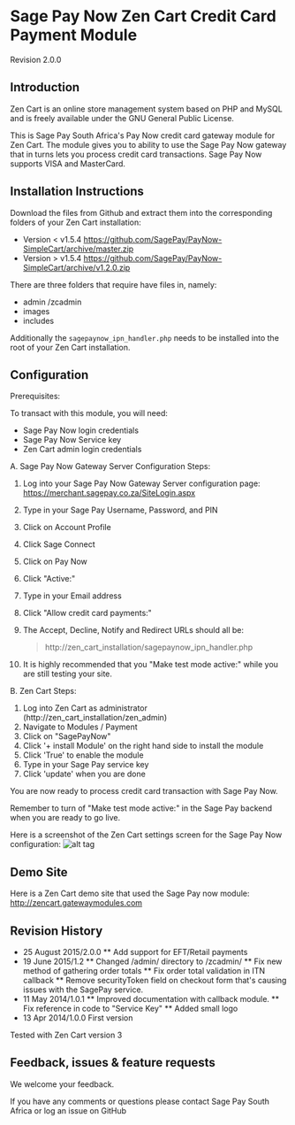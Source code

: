 Sage Pay Now Zen Cart Credit Card Payment Module
================================================

Revision 2.0.0

Introduction
------------

Zen Cart is an online store management system based on PHP and MySQL and is freely available under the GNU General Public License.

This is Sage Pay South Africa's Pay Now credit card gateway module for Zen Cart. The module gives you to ability to use the Sage Pay Now gateway that in turns lets you process credit card transactions. Sage Pay Now supports VISA and MasterCard.

Installation Instructions
-------------------------

Download the files from Github and extract them into the corresponding folders of your Zen Cart installation:
* Version < v1.5.4 https://github.com/SagePay/PayNow-SimpleCart/archive/master.zip
* Version > v1.5.4 https://github.com/SagePay/PayNow-SimpleCart/archive/v1.2.0.zip

There are three folders that require have files in, namely:
* admin /zcadmin
* images
* includes

Additionally the `sagepaynow_ipn_handler.php` needs to be installed into the root of your Zen Cart installation.

Configuration
-------------

Prerequisites:

To transact with this module, you will need:
* Sage Pay Now login credentials
* Sage Pay Now Service key
* Zen Cart admin login credentials

A. Sage Pay Now Gateway Server Configuration Steps:

1. Log into your Sage Pay Now Gateway Server configuration page:
	https://merchant.sagepay.co.za/SiteLogin.aspx
2. Type in your Sage Pay Username, Password, and PIN
2. Click on Account Profile
3. Click Sage Connect
4. Click on Pay Now
5. Click "Active:"
6. Type in your Email address
7. Click "Allow credit card payments:"

8. The Accept, Decline, Notify and Redirect URLs should all be:
	> http://zen_cart_installation/sagepaynow_ipn_handler.php

10. It is highly recommended that you "Make test mode active:" while you are still testing your site.

B. Zen Cart Steps:

1. Log into Zen Cart as administrator (http://zen_cart_installation/zen_admin)
2. Navigate to Modules / Payment
3. Click on "SagePayNow"
4. Click '+ install Module' on the right hand side to install the module
5. Click 'True' to enable the module
6. Type in your Sage Pay service key
7. Click 'update' when you are done

You are now ready to process credit card transaction with Sage Pay Now.

Remember to turn of "Make test mode active:" in the Sage Pay backend when you are ready to go live.

Here is a screenshot of the Zen Cart settings screen for the Sage Pay Now configuration:
![alt tag](http://zencart.gatewaymodules.com/zen_cart_screenshot1.png)

Demo Site
---------

Here is a Zen Cart demo site that used the Sage Pay now module:
http://zencart.gatewaymodules.com

Revision History
----------------

* 25 August 2015/2.0.0
** Add support for EFT/Retail payments
* 19 June 2015/1.2
** Changed /admin/ directory to /zcadmin/
** Fix new method of gathering order totals
** Fix order total validation in ITN callback
** Remove securityToken field on checkout form that's causing issues with the SagePay service.
* 11 May 2014/1.0.1
** Improved documentation with callback module.
** Fix reference in code to "Service Key"
** Added small logo
* 13 Apr 2014/1.0.0	First version

Tested with Zen Cart version 3

Feedback, issues & feature requests
-----------------------------------

We welcome your feedback.

If you have any comments or questions please contact Sage Pay South Africa or log an issue on GitHub

